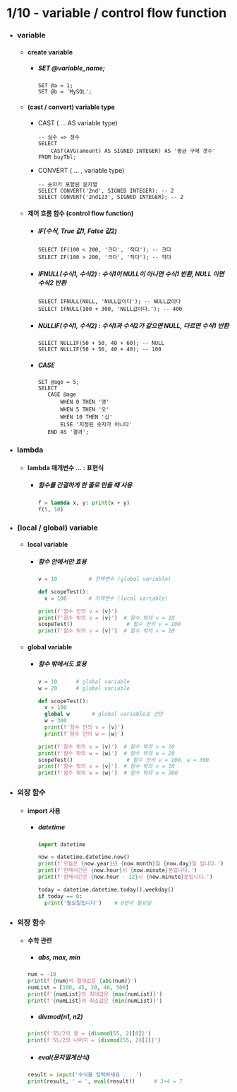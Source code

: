 # 1/10 - variable / control flow function
- ### variable
  - #### create variable
    + ##### SET @variable_name;
      ```mysql
      SET @a = 1;
      SET @b = 'MySQL';
      ```
   - #### (cast / convert) variable type
     + CAST ( ... AS variable type)
        ```mysql
        -- 실수 => 정수
        SELECT
            CAST(AVG(amount) AS SIGNED INTEGER) AS '평균 구매 갯수'
        FROM buyTbl;
        ```
     + CONVERT ( ... , variable type)
       ```mysql
       -- 숫자가 포함된 문자열
       SELECT CONVERT('2nd', SIGNED INTEGER); -- 2
       SELECT CONVERT('2nd123', SIGNED INTEGER); -- 2
       ```
   
  - #### 제어 흐름 함수 (control flow function)
    + ##### IF(수식, True 값1, False 값2)
      ```mysql
      SELECT IF(100 < 200, '크다', '작다'); -- 크다
      SELECT IF(100 > 200, '크다', '작다'); -- 작다
      ```
    + ##### IFNULL(수식1, 수식2) : 수식1이 NULL이 아니면 수식1 반환, NULL 이면 수식2 반환
      ```mysql
      SELECT IFNULL(NULL, 'NULL값이다'); -- NULL값이다
      SELECT IFNULL(100 + 300, 'NULL값이다.'); -- 400
      ```
    + ##### NULLIF(수식1, 수식2) : 수식1과 수식2가 같으면 NULL, 다르면 수식1 반환
      ```mysql
      SELECT NULLIF(50 + 50, 40 + 60); -- NULL
      SELECT NULLIF(50 + 50, 40 + 40); -- 100
      ```
    + ##### CASE
      ```mysql
      SET @age = 5;
      SELECT 
         CASE @age
             WHEN 0 THEN '영'
             WHEN 5 THEN '오'
             WHEN 10 THEN '십'
             ELSE '지정된 숫자가 아니다'
         END AS '결과';
      ```

- ### lambda
  - #### lambda 매개변수 ... : 표현식
    + ##### 함수를 간결하게 한 줄로 만들 때 사용
      ```python
      f = lambda x, y: print(x + y)
      f(5, 10)
      ```
- ### (local / global) variable
  - #### local variable
    + ##### 함수 안에서만 효용
      ```python
      v = 10          # 전역변수 (global variable)
      
      def scopeTest():
        v = 100       # 지역변수 (local variable)
      
      print(f'함수 안의 v = {v}')
      print(f'함수 밖의 v = {v}')  # 함수 밖의 v = 10
      scopeTest()                 # 함수 안의 v = 100
      print(f'함수 밖의 v = {v}')  # 함수 밖의 v = 10
      ```
  - #### global variable
    + ##### 함수 밖에서도 효용
      ```python
      v = 10      # global variable
      w = 20      # global variable
      
      def scopeTest():
        v = 100
        global w       # global variable로 선언
        w = 300
        print(f'함수 안의 v = {v}')
        print(f'함수 안의 w = {w}')
    
      print(f'함수 밖의 v = {v}')  # 함수 밖의 v = 10
      print(f'함수 밖의 w = {w}')  # 함수 밖의 w = 20
      scopeTest()                 # 함수 안의 v = 100, w = 300
      print(f'함수 밖의 v = {v}')  # 함수 밖의 v = 10
      print(f'함수 밖의 w = {w}')  # 함수 밖의 w = 300
      ```
- ### 외장 함수
  - #### import 사용
    + ##### datetime
      ```python
      import datetime
      
      now = datetime.datetime.now()
      print(f'오늘은 {now.year}년 {now.month}월 {now.day}일 입니다.')
      print(f'현재시간은 {now.hour}시 {now.minute}분입니다.')
      print(f'현재시간은 {now.hour - 12}시 {now.minute}분입니다.')
      
      today = datetime.datetime.today().weekday()
      if today == 0:
        print('월요일입니다')    # 0번이 월요일
      ```
- ### 외장 함수
  - #### 수학 관련
    + ##### abs, max, min
    ```python
    num = -10
    print(f'{num}의 절대값은 {abs(num)}')
    numList = [100, 45, 20, 40, 500]
    print(f'{numList}의 최대값은 {max(numList)}')
    print(f'{numList}의 최소값은 {min(numList)}')
    ```
    + ##### divmod(n1, n2)
    ```python
    print(f'55/2의 몫 = {divmod(55, 2)[0]}')
    print(f'55/2의 나머지 = {divmod(55, 2)[1]}')
    ```
    + ##### eval(문자열계산식)
    ```python
    result = input('수식을 입력하세요 ... ')
    print(result, ' = ', eval(result))      # 3+4 = 7
    ```
    
